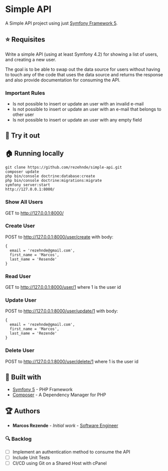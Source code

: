 # Simple API

A Simple API project using just [Symfony Framework 5](https://symfony.com/what-is-symfony).

## :star: Requisites

Write a simple API (using at least Symfony 4.2) for showing a list of users, and creating a new user.

The goal is to be able to swap out the data source for users without having to touch any of the code that uses the data source and returns the response and also provide documentation for consuming the API.

### Important Rules
+ Is not possible to insert or update an user with an invalid e-mail
+ Is not possible to insert or update an user with an e-mail that belongs to other user
+ Is not possible to insert or update an user with any empty field

## :muscle: Try it out 

## :house: Running locally
```
git clone https://github.com/rezehnde/simple-api.git
composer update
php bin/console doctrine:database:create
php bin/console doctrine:migrations:migrate
symfony server:start
http://127.0.0.1:8000/
```

### Show All Users
GET to http://127.0.0.1:8000/

### Create User
POST to http://127.0.0.1:8000/user/create with body:
```
{
  email = 'rezehnde@gmail.com',
  first_name = 'Marcos',
  last_name = 'Resende'
}
```

### Read User
GET to http://127.0.0.1:8000/user/1
where 1 is the user id

### Update User
POST to http://127.0.0.1:8000/user/update/1 with body:
```
{
  email = 'rezehnde@gmail.com',
  first_name = 'Marcos',
  last_name = 'Rezende'
}
```

### Delete User
POST to http://127.0.0.1:8000/user/delete/1
where 1 is the user id

## :triangular_ruler: Built with 

* [Symfony 5](https://symfony.com/what-is-symfony) - PHP Framework
* [Composer](https://getcomposer.org/) - A Dependency Manager for PHP

## :trophy: Authors 

* **Marcos Rezende** - *Initial work* - [Software Engineer](https://github.com/rezehnde)

### :mag: Backlog 

* [ ] Implement an authentication method to consume the API
* [ ] Include Unit Tests
* [ ] CI/CD using Git on a Shared Host with cPanel
